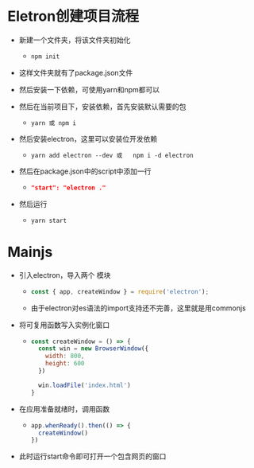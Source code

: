# Eletron创建项目流程

- 新建一个文件夹，将该文件夹初始化

  - ```js
    npm init
    ```

- 这样文件夹就有了package.json文件

- 然后安装一下依赖，可使用yarn和npm都可以

- 然后在当前项目下，安装依赖，首先安装默认需要的包

  - ```git
    yarn 或 npm i
    ```

- 然后安装electron，这里可以安装位开发依赖

  - ```git
    yarn add electron --dev	或	npm i -d electron
    ```

- 然后在package.json中的script中添加一行

  - ```json
    "start": "electron ."
    ```

- 然后运行

  - ```git
    yarn start
    ```

# Mainjs

- 引入electron，导入两个 模块

  - ```js
    const { app, createWindow } = require('electron');
    ```

  - 由于electron对es语法的import支持还不完善，这里就是用commonjs

- 将可复用函数写入实例化窗口

  - ```js
    const createWindow = () => {
      const win = new BrowserWindow({
        width: 800,
        height: 600
      })
    
      win.loadFile('index.html')
    }
    ```

- 在应用准备就绪时，调用函数

  - ```js
    app.whenReady().then(() => {
      createWindow()
    })
    ```

- 此时运行start命令即可打开一个包含网页的窗口


